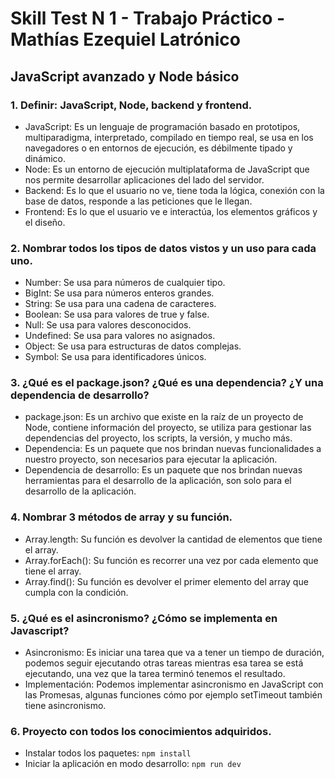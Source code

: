 # Skill Test N 1 - Trabajo Práctico - Mathías Ezequiel Latrónico

## JavaScript avanzado y Node básico

### 1. Definir: JavaScript, Node, backend y frontend.
- JavaScript: Es un lenguaje de programación basado en prototipos, multiparadigma, interpretado, compilado en tiempo real, se usa en los navegadores o en entornos de ejecución, es débilmente tipado y dinámico.
- Node: Es un entorno de ejecución multiplataforma de JavaScript que nos permite desarrollar aplicaciones del lado del servidor.
- Backend: Es lo que el usuario no ve, tiene toda la lógica, conexión con la base de datos, responde a las peticiones que le llegan.  
- Frontend: Es lo que el usuario ve e interactúa, los elementos gráficos y el diseño.

### 2. Nombrar todos los tipos de datos vistos y un uso para cada uno.
- Number: Se usa para números de cualquier tipo.
- BigInt: Se usa para números enteros grandes.
- String: Se usa para una cadena de caracteres.
- Boolean: Se usa para valores de true y false.
- Null: Se usa para valores desconocidos.
- Undefined: Se usa para valores no asignados.
- Object: Se usa para estructuras de datos complejas.
- Symbol: Se usa para identificadores únicos.

### 3. ¿Qué es el package.json? ¿Qué es una dependencia? ¿Y una dependencia de desarrollo?
- package.json: Es un archivo que existe en la raíz de un proyecto de Node, contiene información del proyecto, se utiliza para gestionar las dependencias del proyecto, los scripts, la versión, y mucho más.
- Dependencia: Es un paquete que nos brindan nuevas funcionalidades a nuestro proyecto, son necesarios para ejecutar la aplicación.
- Dependencia de desarrollo: Es un paquete que nos brindan nuevas herramientas para el desarrollo de la aplicación, son solo para el desarrollo de la aplicación.

### 4. Nombrar 3 métodos de array y su función.
- Array.length: Su función es devolver la cantidad de elementos que tiene el array.
- Array.forEach(): Su función es recorrer una vez por cada elemento que tiene el array.
- Array.find(): Su función es devolver el primer elemento del array que cumpla con la condición.

### 5. ¿Qué es el asincronismo? ¿Cómo se implementa en Javascript?
- Asincronismo: Es iniciar una tarea que va a tener un tiempo de duración, podemos seguir ejecutando otras tareas mientras esa tarea se está ejecutando, una vez que la tarea terminó tenemos el resultado.
- Implementación: Podemos implementar asincronismo en JavaScript con las Promesas, algunas funciones cómo por ejemplo setTimeout también tiene asincronismo.

### 6. Proyecto con todos los conocimientos adquiridos.
- Instalar todos los paquetes: `npm install`
- Iniciar la aplicación en modo desarrollo: `npm run dev`